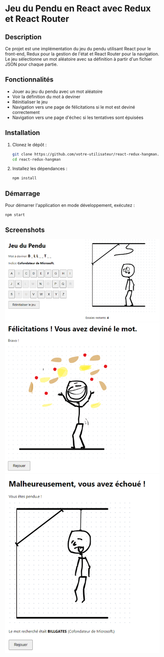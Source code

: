 # Jeu du Pendu en React avec Redux et React Router

## Description

Ce projet est une implémentation du jeu du pendu utilisant React pour le front-end, Redux pour la gestion de l'état et React Router pour la navigation. Le jeu sélectionne un mot aléatoire avec sa définition à partir d'un fichier JSON pour chaque partie.

## Fonctionnalités

- Jouer au jeu du pendu avec un mot aléatoire
- Voir la définition du mot à deviner
- Réinitialiser le jeu
- Navigation vers une page de félicitations si le mot est deviné correctement
- Navigation vers une page d'échec si les tentatives sont épuisées

## Installation

1. Clonez le dépôt :

    ```bash
    git clone https://github.com/votre-utilisateur/react-redux-hangman.git
    cd react-redux-hangman
    ```

2. Installez les dépendances :

    ```bash
    npm install
    ```

## Démarrage

Pour démarrer l'application en mode développement, exécutez :

```bash
npm start
```

## Screenshots 

![Page de base](src/screenshots/screen1.PNG)
![Page de succès](src/screenshots/screen2.PNG)
![Page d'échec](src/screenshots/screen3.PNG)
